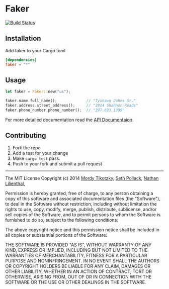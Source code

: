 # Faker
[![Build Status](https://travis-ci.org/tikotzky/faker-rs.svg?branch=master)](https://travis-ci.org/tikotzky/faker-rs)

## Installation
Add faker to your Cargo.toml

```toml
[dependencies]
faker = "*"
```

## Usage

```rust
let faker = Faker::new("us");

faker.name.full_name();             // "Tyshawn Johns Sr."
faker.address.street_address();     // "2814 Shannon Roads"
faker.phone_number.phone_number();  // "397.693.1309"
```

For more detailed documentation read the [API
Documentaion](https://docs.rs/crate/faker).

## Contributing
1. Fork the repo
2. Add a test for your change
3. Make `cargo test` pass.
4. Push to your fork and submit a pull request

---

The MIT License  Copyright (c) 2014
[Mordy Tikotzky](https://github.com/tikotzky),
[Seth Pollack](https://github.com/sethpollack),
[Nathan Lilienthal](https://github.com/nixpulvis),

Permission is hereby granted, free of charge, to any person obtaining a copy of
this software and associated documentation files (the "Software"), to deal in
the Software without restriction, including without limitation the rights to
use, copy, modify, merge, publish, distribute, sublicense, and/or sell copies
of the Software, and to permit persons to whom the Software is furnished to do
so, subject to the following conditions:

The above copyright notice and this permission notice shall be included in all
copies or substantial portions of the Software.

THE SOFTWARE IS PROVIDED "AS IS", WITHOUT WARRANTY OF ANY KIND, EXPRESS OR
IMPLIED, INCLUDING BUT NOT LIMITED TO THE WARRANTIES OF MERCHANTABILITY,
FITNESS FOR A PARTICULAR PURPOSE AND NONINFRINGEMENT. IN NO EVENT SHALL THE
AUTHORS OR COPYRIGHT HOLDERS BE LIABLE FOR ANY CLAIM, DAMAGES OR OTHER
LIABILITY, WHETHER IN AN ACTION OF CONTRACT, TORT OR OTHERWISE, ARISING FROM,
OUT OF OR IN CONNECTION WITH THE SOFTWARE OR THE USE OR OTHER DEALINGS IN THE
SOFTWARE.
